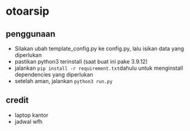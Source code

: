 # otoarsip

## penggunaan
- Silakan ubah template_config.py ke config.py, lalu isikan data yang diperlukan
- pastikan python3 terinstall (saat buat ini pake 3.9.12)
- jalankan `pip install -r requirement.txt`dahulu untuk menginstall dependencies yang diperlukan
- setelah aman, jalankan `python3 run.py`

## credit
- laptop kantor
- jadwal wfh